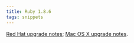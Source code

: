 ```yaml
---
title: Ruby 1.8.6
tags: snippets
---
```


[Red Hat upgrade notes](http://typechecked.net/wiki/Building_and_installing_Ruby_1.8.6_on_Red_Hat_Enterprise_Linux_ES_3); [Mac OS X upgrade notes](http://typechecked.net/wiki/Building_and_installing_Ruby_1.8.6_on_Mac_OS_X_Tiger).
